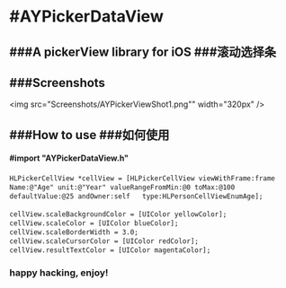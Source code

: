 #AYPickerDataView
=================
###A pickerView library for iOS
###滚动选择条 
----

###Screenshots
---
<img src="Screenshots/AYPickerViewShot1.png"" width="320px" />


###How to use
###如何使用
---
#### #import "AYPickerDataView.h"

    
    HLPickerCellView *cellView = [HLPickerCellView viewWithFrame:frame Name:@"Age" unit:@"Year" valueRangeFromMin:@0 toMax:@100 defaultValue:@25 andOwner:self   type:HLPersonCellViewEnumAge];
    
	cellView.scaleBackgroundColor = [UIColor yellowColor];
    cellView.scaleColor = [UIColor blueColor];
    cellView.scaleBorderWidth = 3.0;
    cellView.scaleCursorColor = [UIColor redColor];
    cellView.resultTextColor = [UIColor magentaColor];
        
### happy hacking, enjoy!
 
 
    
    

    
